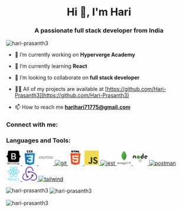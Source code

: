 <h1 align="center">Hi 👋, I'm Hari</h1>
<h3 align="center">A passionate full stack developer from India</h3>
<!-- <img align="right" alt-"coding" width="400" src="[https://media4.giphy.com/media/v1.Y2lkPTc5MGI3NjExYWgyYjI2cDltaXY1a2h0dzlxb2dmc3ByYjJvN3JmNDcxdzAwZTVrMCZlcD12MV9pbnRlcm5hbF9naWZfYnlfaWQmY3Q9Zw/qgQUggAC3Pfv687qPC/giphy.gif](https://i.pinimg.com/originals/81/17/8b/81178b47a8598f0c81c4799f2cdd4057.gif)"> -->

<p align="left"> <img src="https://komarev.com/ghpvc/?username=hari-prasanth3&label=Profile%20views&color=0e75b6&style=flat" alt="hari-prasanth3" /> </p>

- 🔭 I’m currently working on **Hyperverge Academy**

- 🌱 I’m currently learning **React**

- 👯 I’m looking to collaborate on **full stack developer**

- 👨‍💻 All of my projects are available at [https://github.com/Hari-Prasanth3](https://github.com/Hari-Prasanth3)

- 📫 How to reach me **harihari71775@gmail.com**

<h3 align="left">Connect with me:</h3>
<p align="left">
</p>

<h3 align="left">Languages and Tools:</h3>
<p align="left"> <a href="https://getbootstrap.com" target="_blank" rel="noreferrer"> <img src="https://raw.githubusercontent.com/devicons/devicon/master/icons/bootstrap/bootstrap-plain-wordmark.svg" alt="bootstrap" width="40" height="40"/> </a> <a href="https://www.w3schools.com/css/" target="_blank" rel="noreferrer"> <img src="https://raw.githubusercontent.com/devicons/devicon/master/icons/css3/css3-original-wordmark.svg" alt="css3" width="40" height="40"/> </a> <a href="https://expressjs.com" target="_blank" rel="noreferrer"> <img src="https://raw.githubusercontent.com/devicons/devicon/master/icons/express/express-original-wordmark.svg" alt="express" width="40" height="40"/> </a> <a href="https://git-scm.com/" target="_blank" rel="noreferrer"> <img src="https://www.vectorlogo.zone/logos/git-scm/git-scm-icon.svg" alt="git" width="40" height="40"/> </a> <a href="https://www.w3.org/html/" target="_blank" rel="noreferrer"> <img src="https://raw.githubusercontent.com/devicons/devicon/master/icons/html5/html5-original-wordmark.svg" alt="html5" width="40" height="40"/> </a> <a href="https://developer.mozilla.org/en-US/docs/Web/JavaScript" target="_blank" rel="noreferrer"> <img src="https://raw.githubusercontent.com/devicons/devicon/master/icons/javascript/javascript-original.svg" alt="javascript" width="40" height="40"/> </a> <a href="https://jestjs.io" target="_blank" rel="noreferrer"> <img src="https://www.vectorlogo.zone/logos/jestjsio/jestjsio-icon.svg" alt="jest" width="40" height="40"/> </a> <a href="https://www.mongodb.com/" target="_blank" rel="noreferrer"> <img src="https://raw.githubusercontent.com/devicons/devicon/master/icons/mongodb/mongodb-original-wordmark.svg" alt="mongodb" width="40" height="40"/> </a> <a href="https://nodejs.org" target="_blank" rel="noreferrer"> <img src="https://raw.githubusercontent.com/devicons/devicon/master/icons/nodejs/nodejs-original-wordmark.svg" alt="nodejs" width="40" height="40"/> </a> <a href="https://postman.com" target="_blank" rel="noreferrer"> <img src="https://www.vectorlogo.zone/logos/getpostman/getpostman-icon.svg" alt="postman" width="40" height="40"/> </a> <a href="https://reactjs.org/" target="_blank" rel="noreferrer"> <img src="https://raw.githubusercontent.com/devicons/devicon/master/icons/react/react-original-wordmark.svg" alt="react" width="40" height="40"/> </a> <a href="https://redux.js.org" target="_blank" rel="noreferrer"> <img src="https://raw.githubusercontent.com/devicons/devicon/master/icons/redux/redux-original.svg" alt="redux" width="40" height="40"/> </a> <a href="https://tailwindcss.com/" target="_blank" rel="noreferrer"> <img src="https://www.vectorlogo.zone/logos/tailwindcss/tailwindcss-icon.svg" alt="tailwind" width="40" height="40"/> </a> </p>

<p><img align="left" src="https://github-readme-stats.vercel.app/api/top-langs?username=hari-prasanth3&show_icons=true&locale=en&layout=compact" alt="hari-prasanth3" /></p>

<p>&nbsp;<img align="center" src="https://github-readme-stats.vercel.app/api?username=hari-prasanth3&show_icons=true&locale=en" alt="hari-prasanth3" /></p>

<p><img align="center" src="https://github-readme-streak-stats.herokuapp.com/?user=hari-prasanth3&" alt="hari-prasanth3" /></p>
